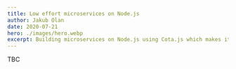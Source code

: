 ```yaml
---
title: Low effort microservices on Node.js
author: Jakub Olan
date: 2020-07-21
hero: ./images/hero.webp
excerpt: Building microservices on Node.js using Cota.js which makes it really easy and comfortable.
---
```


TBC

